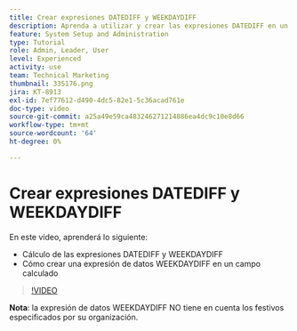 ```yaml
---
title: Crear expresiones DATEDIFF y WEEKDAYDIFF
description: Aprenda a utilizar y crear las expresiones DATEDIFF en un campo calculado en Adobe [!DNL Workfront].
feature: System Setup and Administration
type: Tutorial
role: Admin, Leader, User
level: Experienced
activity: use
team: Technical Marketing
thumbnail: 335176.png
jira: KT-8913
exl-id: 7ef77612-d490-4dc5-82e1-5c36acad761e
doc-type: video
source-git-commit: a25a49e59ca483246271214886ea4dc9c10e8d66
workflow-type: tm+mt
source-wordcount: '64'
ht-degree: 0%

---
```


# Crear expresiones DATEDIFF y WEEKDAYDIFF

En este vídeo, aprenderá lo siguiente:

* Cálculo de las expresiones DATEDIFF y WEEKDAYDIFF
* Cómo crear una expresión de datos WEEKDAYDIFF en un campo calculado

>[!VIDEO](https://video.tv.adobe.com/v/335176/?quality=12&learn=on)

**Nota**: la expresión de datos WEEKDAYDIFF NO tiene en cuenta los festivos especificados por su organización.

